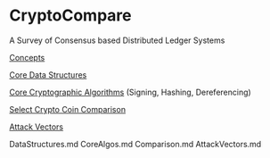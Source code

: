 # CryptoCompare
A Survey of Consensus based Distributed Ledger Systems

[Concepts](https://github.com/interstream/CryptoCompare/Concepts.md)

[Core Data Structures](https://github.com/interstream/CryptoCompare/DataStructures.md)

[Core Cryptographic Algorithms](https://github.com/interstream/CryptoCompare/CoreAlgos.md) (Signing, Hashing, Dereferencing)

[Select Crypto Coin Comparison](https://github.com/interstream/CryptoCompare/Comparison.md)

[Attack Vectors](https://github.com/interstream/CryptoCompare/AttackVectors.md)

DataStructures.md  CoreAlgos.md Comparison.md AttackVectors.md
